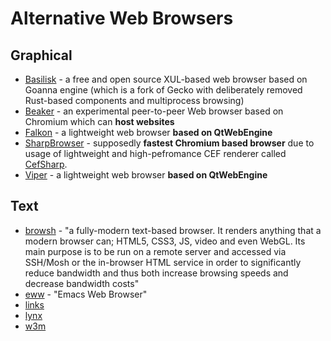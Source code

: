 # Alternative Web Browsers

## Graphical

* [Basilisk](https://www.basilisk-browser.org/) - a free and open source XUL-based web browser based on Goanna engine (which is a fork of Gecko with deliberately removed Rust-based components and multiprocess browsing)
* [Beaker](https://beakerbrowser.com/) - an experimental peer-to-peer Web browser based on Chromium which can **host websites**
* [Falkon](https://www.falkon.org/) - a lightweight web browser **based on QtWebEngine**
* [SharpBrowser](https://github.com/sharpbrowser/SharpBrowser) - supposedly **fastest Chromium based browser** due to usage of lightweight and high-pefromance CEF renderer called [CefSharp](http://cefsharp.github.io/).
* [Viper](https://github.com/LeFroid/Viper-Browser) - a lightweight web browser **based on QtWebEngine**

## Text

* [browsh](https://www.brow.sh/) - "a fully-modern text-based browser. It renders anything that a modern browser can; HTML5, CSS3, JS, video and even WebGL. Its main purpose is to be run on a remote server and accessed via SSH/Mosh or the in-browser HTML service in order to significantly reduce bandwidth and thus both increase browsing speeds and decrease bandwidth costs"
* [eww](https://www.gnu.org/software/emacs/manual/html_mono/eww.html) - "Emacs Web Browser"
* [links](http://links.twibright.com/)
* [lynx](https://lynx.invisible-island.net/)
* [w3m](https://w3m.sourceforge.net/)
